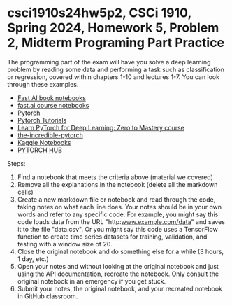 # csci1910s24hw5p2, CSCi 1910, Spring 2024, Homework 5, Problem 2, Midterm Programing Part Practice

The programming part of the exam will have you solve a deep learning problem by reading some data and performing a task such as classification or regression, covered within  chapters 1-10 and lectures 1-7. You can look through these examples.

* [Fast AI book notebooks](https://github.com/fastai/fastbook)
* [fast.ai course notebooks](https://github.com/fastai/course22)
* [Pytorch](https://brsoff.github.io/tutorials/)
* [Pytorch Tutorials](https://github.com/abhimishra91/pytorch-tutorials)
* [Learn PyTorch for Deep Learning: Zero to Mastery course](https://github.com/mrdbourke/pytorch-deep-learning)
* [the-incredible-pytorch](https://github.com/ritchieng/the-incredible-pytorch?tab=readme-ov-file)
* [Kaggle Notebooks](https://www.kaggle.com/code?searchQuery=keras)
* [PYTORCH HUB](https://pytorch.org/hub/)


Steps:

1. Find a notebook that meets the criteria above (material we covered)
2. Remove all the explanations in the notebook (delete all the markdown cells)
3. Create a new markdown file or notebook and read through the code, taking notes on what each line does. Your notes should be in your own words and refer to any specific code. For example, you might say this code loads data from the URL "http:www.example.com/data" and saves it to the file "data.csv". Or you might say this code uses a TensorFlow function to create time series datasets for training, validation, and testing with a window size of 20.
4. Close the original notebook and do something else for a while (3 hours, 1 day, etc.)
5. Open your notes and without looking at the original notebook and just using the API documentation, recreate the notebook. Only consult the original notebook in an emergency if you get stuck.
6. Submit your notes, the original notebook, and your recreated notebook in GitHub classroom.
